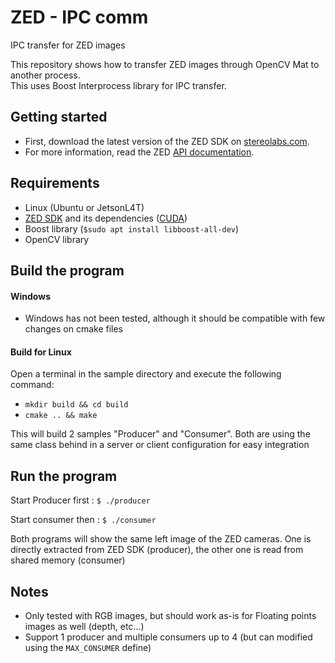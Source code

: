 # ZED - IPC comm
IPC transfer for ZED images 


This repository shows how to transfer ZED images through OpenCV Mat to another process.</br>
This uses Boost Interprocess library for IPC transfer. 


## Getting started

- First, download the latest version of the ZED SDK on [stereolabs.com](https://www.stereolabs.com).
- For more information, read the ZED [API documentation](https://www.stereolabs.com/developers/documentation/API/).


## Requirements 
- Linux (Ubuntu or JetsonL4T)
- [ZED SDK](https://www.stereolabs.com/developers/) and its dependencies ([CUDA](https://developer.nvidia.com/cuda-downloads))
- Boost library (` $sudo apt install libboost-all-dev `)
- OpenCV library


## Build the program

#### Windows
- Windows has not been tested, although it should be compatible with few changes on cmake files


#### Build for Linux

Open a terminal in the sample directory and execute the following command:

- `mkdir build && cd build` <br/>
- `cmake .. && make`<br/>

This will build 2 samples "Producer" and "Consumer". Both are using the same class behind in a server or client configuration for easy integration

## Run the program

Start Producer first : 
`$ ./producer`
<br/>

Start consumer then : 
`$ ./consumer`
<br/>

Both programs will show the same left image of the ZED cameras. One is directly extracted from ZED SDK (producer), the other one is read from shared memory (consumer)


## Notes
- Only tested with RGB images, but should work as-is for Floating points images as well (depth, etc...)<br/>
- Support 1 producer and multiple consumers up to 4 (but can modified using the `MAX_CONSUMER` define) <br/>

